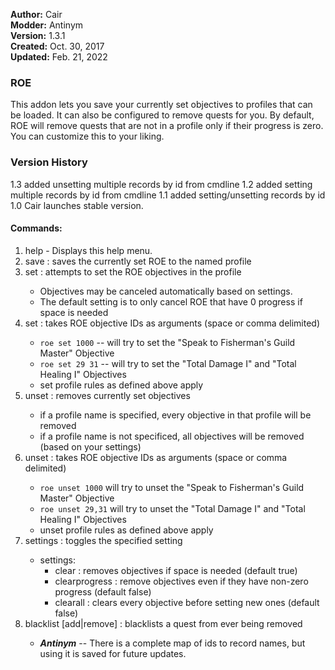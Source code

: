 **Author:**  Cair<br>
**Modder:**  Antinym<br>
**Version:**  1.3.1<br>
**Created:** Oct. 30, 2017<br>
**Updated:** Feb. 21, 2022<br>

### ROE ###

This addon lets you save your currently set objectives to profiles that can be loaded. It can also be configured to remove quests for you. By default, ROE will remove quests that are not in a profile only if their progress is zero. You can customize this to your liking.

### Version History ###
1.3 added unsetting multiple records by id from cmdline
1.2 added setting multiple records by id from cmdline
1.1 added setting/unsetting records by id
1.0 Cair launches stable version.

#### Commands: ####
1. help - Displays this help menu.
2. save <profile name> : saves the currently set ROE to the named profile
3. set <profile name> : attempts to set the ROE objectives in the profile
    - Objectives may be canceled automatically based on settings.
    - The default setting is to only cancel ROE that have 0 progress if space is needed
4. set <list of record ids> : takes ROE objective IDs as arguments (space or comma delimited)
    - `roe set 1000` -- will try to set the "Speak to Fisherman's Guild Master" Objective
    - `roe set 29 31` -- will try to set the "Total Damage I" and "Total Healing I" Objectives
    - set profile rules as defined above apply
5. unset <profile name> : removes currently set objectives
    - if a profile name is specified, every objective in that profile will be removed
    - if a profile name is not specificed, all objectives will be removed (based on your settings)
6. unset <list of record ids> : takes ROE objective IDs as arguments (space or comma delimited)
    - `roe unset 1000` will try to unset the "Speak to Fisherman's Guild Master" Objective
    - `roe unset 29,31` will try to unset the "Total Damage I" and "Total Healing I" Objectives
    - unset profile rules as defined above apply
7. settings <settings name> : toggles the specified setting
    * settings:
        * clear : removes objectives if space is needed (default true)
        * clearprogress : remove objectives even if they have non-zero progress (default false)
        * clearall : clears every objective before setting new ones (default false)
8. blacklist [add|remove] <id> : blacklists a quest from ever being removed
    - **_Antinym_** -- There is a complete map of ids to record names, but using it is saved for future updates.
